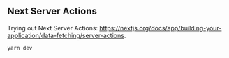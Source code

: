 ## Next Server Actions

Trying out Next Server Actions: https://nextjs.org/docs/app/building-your-application/data-fetching/server-actions.

```bash
yarn dev
```
